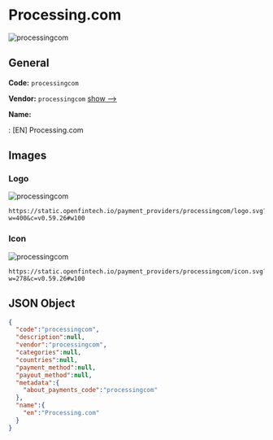 
# Processing.com 
![processingcom](https://static.openfintech.io/payment_providers/processingcom/logo.svg?w=400&c=v0.59.26#w100)  

## General 
 
**Code:** `processingcom` 
 
**Vendor:** `processingcom` [show -->](/vendors/processingcom/) 
 
**Name:** 
 
:	[EN] Processing.com 
 

## Images 

### Logo 
 
![processingcom](https://static.openfintech.io/payment_providers/processingcom/logo.svg?w=400&c=v0.59.26#w100)  

```
https://static.openfintech.io/payment_providers/processingcom/logo.svg?w=400&c=v0.59.26#w100
```  

### Icon 
 
![processingcom](https://static.openfintech.io/payment_providers/processingcom/icon.svg?w=278&c=v0.59.26#w100)  

```
https://static.openfintech.io/payment_providers/processingcom/icon.svg?w=278&c=v0.59.26#w100
```  

## JSON Object 

```json
{
  "code":"processingcom",
  "description":null,
  "vendor":"processingcom",
  "categories":null,
  "countries":null,
  "payment_method":null,
  "payout_method":null,
  "metadata":{
    "about_payments_code":"processingcom"
  },
  "name":{
    "en":"Processing.com"
  }
}
```  

